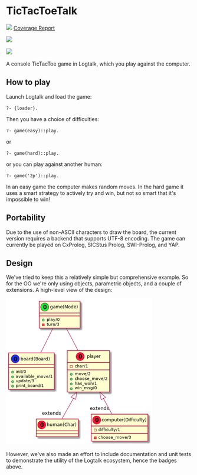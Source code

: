 # TicTacToeTalk

![](https://github.com/PaulBrownMagic/tictactoetalk/workflows/Testing/badge.svg) [Coverage Report](https://logtalk-actions.github.io/demo/coverage_report.html)

![](https://github.com/PaulBrownMagic/tictactoetalk/workflows/Diagrams/badge.svg)

![](https://github.com/PaulBrownMagic/tictactoetalk/workflows/Documenting/badge.svg)

A console TicTacToe game in Logtalk, which you play against the
computer.

## How to play

Launch Logtalk and load the game:

```
?- {loader}.
```

Then you have a choice of difficulties:

```
?- game(easy)::play.
```
or
```
?- game(hard)::play.
```
or you can play against another human:
```
?- game('2p')::play.
```

In an easy game the computer makes random moves. In the hard game it
uses a smart strategy to actively try and win, but not so smart that
it's impossible to win!

## Portability

Due to the use of non-ASCII characters to draw the board, the current
version requires a backend that supports UTF-8 encoding. The game can
currently be played on CxProlog, SICStus Prolog, SWI-Prolog, and YAP.

## Design

We've tried to keep this a relatively simple but comprehensive example.
So for the OO we're only using objects, parametric objects, and a couple
of extensions. A high-level view of the design:

![object model](design/ord.png)

However, we've also made an effort to include documentation and unit
tests to demonstrate the utility of the Logtalk ecosystem, hence the
badges above.
